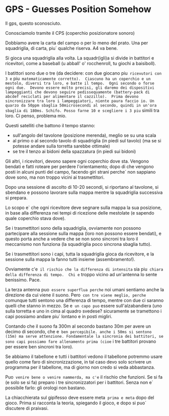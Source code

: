 # GPS - Guesses Position Somehow

Il gps, questo sconosciuto.

Conosciamolo tramite il CPS (coperchio posizionatore sonoro)

Dobbiamo avere la carta del campo o per lo meno del prato. Una
per squadriglia, di carta, piu` qualche riserva. A4 va bene.

Si gioca una squadriglia alla volta.  La squadr(igli)a si divide
in battitori e ricevitori, come a baseball (u abball' o' rocchenroll,
tu giochi a baisiboll).

I batittori sono due o tre (da decidere: con due giocano piu`
ricevutori con 3 e` piu` matematicamente corretto).  Ciascuno ha un
coperchio e un mestolo, diversi tra loro, e batte il tempo.  Ogni
secondo o forse ogni due.  Devono essere molto precisi, gli daremo dei
dispositivi lampeggianti che devono seguire pedissequamente
(battery-pack di abcdef reciclati per alimentare il cazzillo).  Prima
devono sincronizzare tra loro i lampeggiatori, niente paura faccio io.
Un quarzo da 50ppm sbaglia 50microsecondi al secondo, quindi in un'ora
sbaglia di 180ms. Schifo. Posso farne 10 e scegliere i 3 piu` simili
tra loro. Ci penso, problema mio.

Questi satelliti che battono il tempo stanno:
  * sull'angolo del tavolone (posizione merenda), meglio se su una scala
  * al primo o al secondo tavolo di squadriglia (in piedi sul tavolo)
      (ma se si potesse andare sulla torretta sarebbe ottimale)
  * se tre il tenzo ai bidoni della spazzatura (in piedi sui bidoni)

Gli altri, i ricevitori, devono sapere ogni coperchio dove
sta. Vengono bendati e fatti roteare per perdere l'orientamento; dopo
di che vengono posti in alcuni punti del campo, facendo giri strani
perche` non sappiano dove sono, ma non troppo vicini ai trasmettitori.

Dopo una sessione di ascolto di 10-20 secondi, si riportano al
tavolone, si sbendano e possono lavorare sulla mappa mentre la
squadriglia successiva si prepara.

Lo scopo e` che ogni ricevitore deve segnare sulla mappa la sua
posizione, in base alla differenza nei tempi di ricezione delle
mestolate (e sapendo quale coperchio stava dove).

Se i trasmettitori sono della squadriglia, ovviamente non possono
partecipare alla sessione sulla mappa (loro non possono essere
bendati), e questo porta anche a vedere che se non sono sincroni tra
loro il meccanismo non funziona (la squadriglia poco sincrona sbaglia
tutto).

Se i trasmettitori sono i capi, tutta la squadriglia gioca da
ricevitore, e la sessione sulla mappa la fanno tutti insieme
(assembramento!).

Ovviamente c'e` il rischio che la differenza di intensita` sia piu`
chiara della differenza di tempo.  Chi e` troppo vicino ad un'antenna
lo sente benissimo. Pace.

La terza antenna puo` essere superflua perche` noi umani sentiamo
anche la direzione da cui viene il suono. Pero` con tre viene meglio,
perche` comunque tutti sentono una differenza di tempo, mentre con due
ci saranno quelli che stanno in mezzo.  Se e` un capo puo` essere
sull'alzabandiera (uno sulla torretta e uno in cima al quadro svedese?
sicuramente se tramettono i capi possiamo andare piu` lontano e in
posti migliri.

Contando che il suono fa 300m al secondo bastano 30m per avere un
decimo di secondo, che e` ben percepibile. anche i 50ms si sentono
(15m) ma serve attenzione. Fondamentale la sincronia dei battitori, se
sono capi possiamo fare allenamento prima (cioe` i tre battitori
provano per essere ben sincroni tra loro).

Se abbiamo il tabellone e tutti i battitori vedono il tabellone
potremmo usare quello come faro di sincronizzazione, in tal caso devo
solo scrivere un programma per il tabellone, ma di giorno non credo si
veda abbastanza.

Puo` venire bene o venire nammerda, ma c'e` il rischio che funzioni.
Se si fa (e solo se si fa) preparo i tre sincronizzatori per i
battitori.  Senza non e` possibile farlo: gli orologi non bastano.

La chiacchierata sul gipifesso deve essere meta` prima e meta` dopo
del gioco.  Prima si racconta la teoria, spiegando il gioco, e dopo si
puo` discutere di praivasi.


